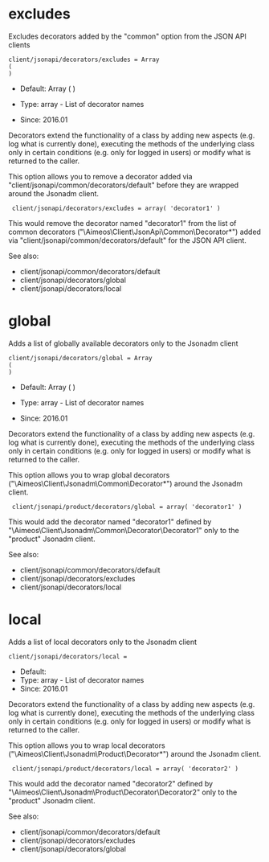 
# excludes

Excludes decorators added by the "common" option from the JSON API clients

```
client/jsonapi/decorators/excludes = Array
(
)
```

* Default: Array
(
)

* Type: array - List of decorator names
* Since: 2016.01

Decorators extend the functionality of a class by adding new aspects
(e.g. log what is currently done), executing the methods of the underlying
class only in certain conditions (e.g. only for logged in users) or
modify what is returned to the caller.

This option allows you to remove a decorator added via
"client/jsonapi/common/decorators/default" before they are wrapped
around the Jsonadm client.

```
 client/jsonapi/decorators/excludes = array( 'decorator1' )
```

This would remove the decorator named "decorator1" from the list of
common decorators ("\Aimeos\Client\JsonApi\Common\Decorator\*") added via
"client/jsonapi/common/decorators/default" for the JSON API client.

See also:

* client/jsonapi/common/decorators/default
* client/jsonapi/decorators/global
* client/jsonapi/decorators/local

# global

Adds a list of globally available decorators only to the Jsonadm client

```
client/jsonapi/decorators/global = Array
(
)
```

* Default: Array
(
)

* Type: array - List of decorator names
* Since: 2016.01

Decorators extend the functionality of a class by adding new aspects
(e.g. log what is currently done), executing the methods of the underlying
class only in certain conditions (e.g. only for logged in users) or
modify what is returned to the caller.

This option allows you to wrap global decorators
("\Aimeos\Client\Jsonadm\Common\Decorator\*") around the Jsonadm
client.

```
 client/jsonapi/product/decorators/global = array( 'decorator1' )
```

This would add the decorator named "decorator1" defined by
"\Aimeos\Client\Jsonadm\Common\Decorator\Decorator1" only to the
"product" Jsonadm client.

See also:

* client/jsonapi/common/decorators/default
* client/jsonapi/decorators/excludes
* client/jsonapi/decorators/local

# local

Adds a list of local decorators only to the Jsonadm client

```
client/jsonapi/decorators/local = 
```

* Default: 
* Type: array - List of decorator names
* Since: 2016.01

Decorators extend the functionality of a class by adding new aspects
(e.g. log what is currently done), executing the methods of the underlying
class only in certain conditions (e.g. only for logged in users) or
modify what is returned to the caller.

This option allows you to wrap local decorators
("\Aimeos\Client\Jsonadm\Product\Decorator\*") around the Jsonadm
client.

```
 client/jsonapi/product/decorators/local = array( 'decorator2' )
```

This would add the decorator named "decorator2" defined by
"\Aimeos\Client\Jsonadm\Product\Decorator\Decorator2" only to the
"product" Jsonadm client.

See also:

* client/jsonapi/common/decorators/default
* client/jsonapi/decorators/excludes
* client/jsonapi/decorators/global